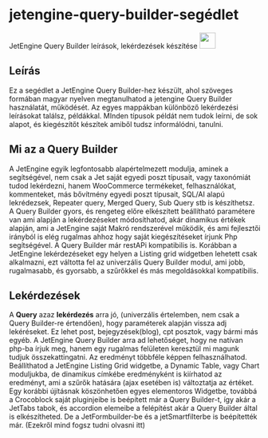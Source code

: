 # jetengine-query-builder-segédlet
JetEngine Query Builder leírások, lekérdezések készítése
<img height="32" width="32" src="https://cdn.jsdelivr.net/npm/simple-icons@v12/icons/WordPress.svg" />

## Leírás

Ez a segédlet a JetEngine Query Builder-hez készült, ahol szöveges formában magyar nyelven megtanulhatod a jetengine Query Builder használatát, működését. Az egyes mappákban különböző lekérdezési leírásokat találsz, példákkal. MInden típusok példát nem tudok leírni, de sok alapot, és kiegészítőt készítek amiből tudsz informálódni, tanulni.

## Mi az a Query Builder

A JetEngine egyik legfontosabb alapértelmezett modulja, aminek a segítségével, nem csak a Jet saját egyedi poszt típusait, vagy taxonómiát tudod lekérdezni, hanem WooCommerce termékeket, felhasználókat, kommenteket, más bővítmény egyedi poszt típusait, SQL/AI alapú lekrédezsek, Repeater query, Merged Query, Sub Query stb is készíthetsz. A Query Builder gyors, és rengeteg előre elkészített beállítható paramétere van ami alapján a lekérdezéseket módosíthatod, akár dinamikus értékek alapján, ami a JetEngine saját Makró rendszerével működik, és ami fejlesztői irányból is elég rugalmas ahhoz hogy saját kiegészítéseket írjunk Php segítségével. A Query Builder már restAPi kompatibilis is. Korábban a JetEngine lekérdezéseket egy helyen a Listing grid widgetben lehetett csak alkalmazni, ezt váltotta fel az univerzális Query Builder modul, ami jobb, rugalmasabb, és gyorsabb, a szűrőkkel és más megoldásokkal kompatibilis. 

## Lekérdezések

A **Query** azaz **lekérdezés** arra jó, (univerzális értelemben, nem csak a Query Builder-re értendően), hogy paraméterek alapján vissza adj lekéréseket. Ez lehet post, bejegyzések(blog), cpt posztok, vagy bármi más egyéb.
A JetEngine Query Builder arra ad lehetőséget, hogy ne natívan php-ba írjuk meg, hanem egy rugalmas felületen keresztül mi magunk tudjuk összekattingatni. Az eredményt többféle képpen felhasználhatod. Beállíthatod a JetEngine Listing Grid widgetbe, a Dynamic Table, vagy Chart moduljukba, de dinamikus címkébe eredményként is kiírhatod az eredményt, ami a szűrők hatására (ajax esetében is) változtatja az értéket. Egy korábbi újításnak köszönhetően egyes elementoros Widgetbe, továbbá a Crocoblock saját pluginjeibe is beépített már a Query Builder-t, így akár a JetTabs tabok, és accordion elemeibe a felépítést akár a Query Builder által is elkészítheted. De a JetFormbuilder-be és a jetSmartfilterbe is beépítették már. (Ezekről mind fogsz tudni olvasni itt)
